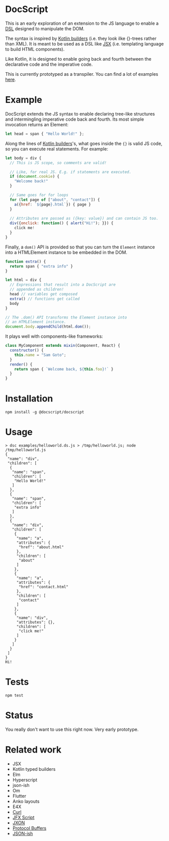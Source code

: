 DocScript
=========

This is an early exploration of an extension to the JS language to enable a [DSL](https://medium.com/@daveford/80-of-my-coding-is-doing-this-or-why-templates-are-dead-b640fc149e22) designed to manipulate the DOM.

The syntax is inspired by [Kotlin builders](https://kotlinlang.org/docs/reference/type-safe-builders.html) (i.e. they look ilke {}-trees rather than XML). It is meant to be used as a DSL like [JSX](https://facebook.github.io/react/docs/introducing-jsx.html) (i.e. templating language to build HTML components).

Like Kotlin, it is designed to enable going back and fourth between the declarative code and the imperative code.

This is currently prototyped as a transpiler. You can find a lot of examples [here](tests/runtime.js).

# Example

DocScript extends the JS syntax to enable declaring tree-like structures and intermingling imperative code back and fourth. Its most simple invocation returns an Element:

```javascript
let head = span { "Hello World!" };
```

Along the lines of [Kotlin builders](https://kotlinlang.org/docs/reference/type-safe-builders.html)'s, what goes inside the ```{}``` is valid JS code, so you can execute real statements. For example:

```javascript
let body = div {
  // This is JS scope, so comments are valid!

  // Like, for real JS. E.g. if statements are executed.
  if (document.cookie) {
    "Welcome back!"
  }

  // Same goes for for loops
  for (let page of ["about", "contact"]) {
    a({href: `${page}.html`}) { page }
  }
  
  // Attributes are passed as ({key: value}) and can contain JS too.
  div({onclick: function() { alert("Hi!"); }}) {
    click me!
  } 
}
```
Finally, a ```dom()``` API is provided so that you can turn the ```Element``` instance into a HTMLElement instance to be embedded in the DOM.

```javascript
function extra() {
  return span { "extra info" }
}

let html = div {
  // Expressions that result into a DocScript are
  // appended as children!
  head // variables get composed
  extra() // functions get called
  body
}

// The .dom() API transforms the Element instance into
// an HTMLElement instance.
document.body.appendChild(html.dom());
```

It plays well with components-like frameworks:

```javascript
class MyComponent extends mixin(Component, React) {
  constructor() {
    this.name = "Sam Goto";
  }
  render() {
    return span { `Welcome back, ${this.foo}!` }
  }
}
```

# Installation

  `npm install -g @docscript/docscript`
  
# Usage

```console
> dsc examples/helloworld.ds.js > /tmp/helloworld.js; node /tmp/helloworld.js
{
 "name": "div",
 "children": [
  {
   "name": "span",
   "children": [
    "Hello World!"
   ]
  },
  {
   "name": "span",
   "children": [
    "extra info"
   ]
  },
  {
   "name": "div",
   "children": [
    {
     "name": "a",
     "attributes": {
      "href": "about.html"
     },
     "children": [
      "about"
     ]
    },
    {
     "name": "a",
     "attributes": {
      "href": "contact.html"
     },
     "children": [
      "contact"
     ]
    },
    {
     "name": "div",
     "attributes": {},
     "children": [
      "click me!"
     ]
    }
   ]
  }
 ]
}
Hi!
```

# Tests

  `npm test`

# Status

  You really don't want to use this right now. Very early prototype.

# Related work

* JSX
* Kotlin typed builders
* Elm
* Hyperscript
* json-ish
* Om
* Flutter
* Anko layouts
* E4X
* [Curl](https://en.wikipedia.org/wiki/Curl_(programming_language))
* [JFX Script](https://en.wikipedia.org/wiki/JavaFX_Script)
* [JXON](https://developer.mozilla.org/en-US/docs/Archive/JXON)
* [Protocol Buffers](https://developers.google.com/protocol-buffers/docs/overview)
* [JSON-ish](http://blog.sgo.to/2015/09/json-ish.html)
